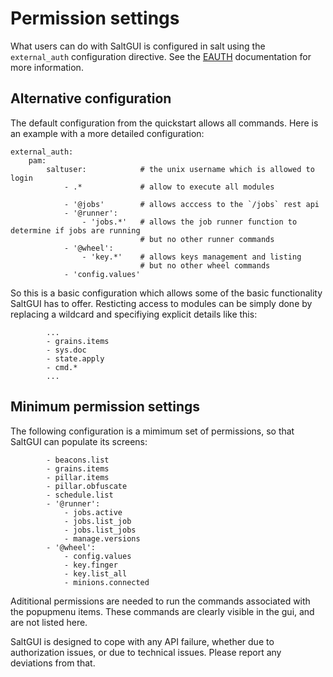 # Permission settings

What users can do with SaltGUI is configured in salt using the `external_auth` configuration directive.
See the [EAUTH](https://docs.saltstack.com/en/latest/topics/eauth/index.html) documentation for more information.

## Alternative configuration
The default configuration from the quickstart allows all commands.
Here is an example with a more detailed configuration:
```
external_auth:
    pam:
        saltuser:            # the unix username which is allowed to login
            - .*             # allow to execute all modules

            - '@jobs'        # allows acccess to the `/jobs` rest api
            - '@runner':
                - 'jobs.*'   # allows the job runner function to determine if jobs are running
                             # but no other runner commands
            - '@wheel':
                - 'key.*'    # allows keys management and listing
                             # but no other wheel commands
            - 'config.values'
```

So this is a basic configuration which allows some of the basic functionality SaltGUI has to offer.
Resticting access to modules can be simply done by replacing a wildcard and specifiying explicit details like this:
```
        ...
        - grains.items
        - sys.doc
        - state.apply
        - cmd.*
        ...
```

## Minimum permission settings

The following configuration is a mimimum set of permissions, so that SaltGUI can populate its screens:
```
        - beacons.list
        - grains.items
        - pillar.items
        - pillar.obfuscate
        - schedule.list
        - '@runner':
            - jobs.active
            - jobs.list_job
            - jobs.list_jobs
            - manage.versions
        - '@wheel':
            - config.values
            - key.finger
            - key.list_all
            - minions.connected
```
Adititional permissions are needed to run the commands associated with the popupmenu items.
These commands are clearly visible in the gui, and are not listed here.

SaltGUI is designed to cope with any API failure, whether due to authorization issues, or due to technical issues.
Please report any deviations from that.
